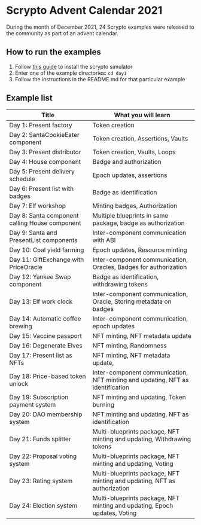 # Scrypto Advent Calendar 2021
During the month of December 2021, 24 Scrypto examples were released to the community as part of an advent calendar.

## How to run the examples

1. Follow [this guide](https://docs.radixdlt.com/main/scrypto/getting-started/install-scrypto.html) to install the scrypto simulator
1. Enter one of the example directories: `cd day1`
1. Follow the instructions in the README.md for that particular example

## Example list

|Title|What you will learn|
| ----- | ----------- |
| Day 1: Present factory | Token creation |
| Day 2: SantaCookieEater component | Token creation, Assertions, Vaults |
| Day 3: Present distributor | Token creation, Vaults, Loops |
| Day 4: House component | Badge and authorization |
| Day 5: Present delivery schedule | Epoch updates, assertions |
| Day 6: Present list with badges | Badge as identification |
| Day 7: Elf workshop | Minting badges, Authorization  |
| Day 8: Santa component calling House component | Multiple blueprints in same package, badge as authorization |
| Day 9: Santa and PresentList components | Inter-component communication with ABI |
| Day 10: Coal yield farming | Epoch updates, Resource minting |
| Day 11: GiftExchange with PriceOracle | Inter-component communication, Oracles, Badges for authorization |
| Day 12: Yankee Swap component | Badge as identification, withdrawing tokens |
| Day 13: Elf work clock | Inter-component communication, Oracle, Storing metadata on badges |
| Day 14: Automatic coffee brewing | Inter-component communication, epoch updates |
| Day 15: Vaccine passport | NFT minting, NFT metadata update |
| Day 16: Degenerate Elves | NFT minting, Randomness |
| Day 17: Present list as NFTs | NFT minting, NFT metadata update,  |
| Day 18: Price-based token unlock | Inter-component communication, NFT minting and updating, NFT as identification |
| Day 19: Subscription payment system | NFT minting and updating, Token burning |
| Day 20: DAO membership system | NFT minting and updating, NFT as identification |
| Day 21: Funds splitter | Multi-blueprints package, NFT minting and updating, Withdrawing tokens |
| Day 22: Proposal voting system | Multi-blueprints package, NFT minting and updating, Voting |
| Day 23: Rating system | Multi-blueprints package, NFT minting and updating, NFT as authorization |
| Day 24: Election system | Multi-blueprints package, NFT minting and updating, Epoch updates, Voting |